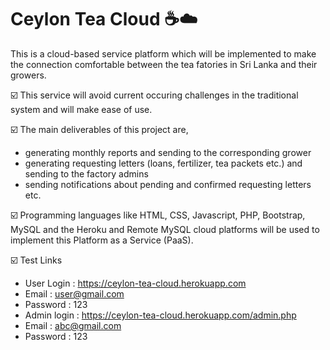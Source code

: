 # Ceylon Tea Cloud ☕:cloud:
This is a cloud-based service platform which will be implemented to make the connection comfortable between the tea fatories in Sri Lanka and their growers.

☑️ This service will avoid current occuring challenges in the traditional system and will make ease of use.

☑️ The main deliverables of this project are,
  - generating monthly reports and sending to the corresponding grower
  - generating requesting letters (loans, fertilizer, tea packets etc.) and sending to the factory admins
  - sending notifications about pending and confirmed requesting letters etc.

☑️ Programming languages like HTML, CSS, Javascript, PHP, Bootstrap, MySQL and the Heroku and Remote MySQL cloud platforms will be used to implement this Platform as a Service (PaaS).

☑️ Test Links
- User Login : https://ceylon-tea-cloud.herokuapp.com
- Email : user@gmail.com
- Password : 123
- Admin login : https://ceylon-tea-cloud.herokuapp.com/admin.php
- Email : abc@gmail.com
- Password : 123
